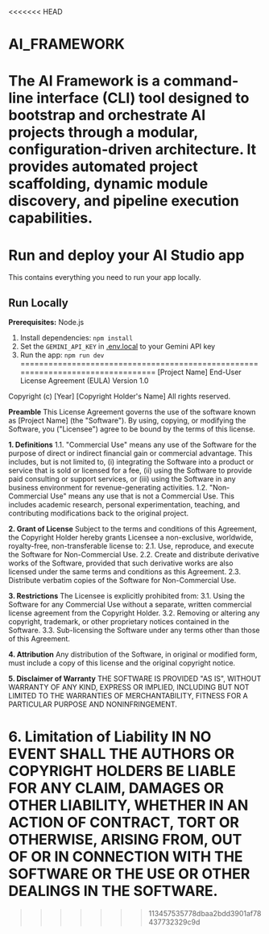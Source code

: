 <<<<<<< HEAD
# AI_FRAMEWORK
The AI Framework is a command-line interface (CLI) tool designed to bootstrap and orchestrate AI projects through a modular, configuration-driven architecture. It provides automated project scaffolding, dynamic module discovery, and pipeline execution capabilities.
=======
# Run and deploy your AI Studio app

This contains everything you need to run your app locally.

## Run Locally

**Prerequisites:**  Node.js


1. Install dependencies:
   `npm install`
2. Set the `GEMINI_API_KEY` in [.env.local](.env.local) to your Gemini API key
3. Run the app:
   `npm run dev`
================================================================================
[Project Name] End-User License Agreement (EULA)
Version 1.0

Copyright (c) [Year] [Copyright Holder's Name]
All rights reserved.

**Preamble**
This License Agreement governs the use of the software known as [Project Name] (the "Software"). By using, copying, or modifying the Software, you ("Licensee") agree to be bound by the terms of this license.

**1. Definitions**
   1.1. "Commercial Use" means any use of the Software for the purpose of direct or indirect financial gain or commercial advantage. This includes, but is not limited to, (i) integrating the Software into a product or service that is sold or licensed for a fee, (ii) using the Software to provide paid consulting or support services, or (iii) using the Software in any business environment for revenue-generating activities.
   1.2. "Non-Commercial Use" means any use that is not a Commercial Use. This includes academic research, personal experimentation, teaching, and contributing modifications back to the original project.

**2. Grant of License**
   Subject to the terms and conditions of this Agreement, the Copyright Holder hereby grants Licensee a non-exclusive, worldwide, royalty-free, non-transferable license to:
   2.1. Use, reproduce, and execute the Software for Non-Commercial Use.
   2.2. Create and distribute derivative works of the Software, provided that such derivative works are also licensed under the same terms and conditions as this Agreement.
   2.3. Distribute verbatim copies of the Software for Non-Commercial Use.

**3. Restrictions**
   The Licensee is explicitly prohibited from:
   3.1. Using the Software for any Commercial Use without a separate, written commercial license agreement from the Copyright Holder.
   3.2. Removing or altering any copyright, trademark, or other proprietary notices contained in the Software.
   3.3. Sub-licensing the Software under any terms other than those of this Agreement.

**4. Attribution**
   Any distribution of the Software, in original or modified form, must include a copy of this license and the original copyright notice.

**5. Disclaimer of Warranty**
   THE SOFTWARE IS PROVIDED "AS IS", WITHOUT WARRANTY OF ANY KIND, EXPRESS OR IMPLIED, INCLUDING BUT NOT LIMITED TO THE WARRANTIES OF MERCHANTABILITY, FITNESS FOR A PARTICULAR PURPOSE AND NONINFRINGEMENT.

**6. Limitation of Liability**
   IN NO EVENT SHALL THE AUTHORS OR COPYRIGHT HOLDERS BE LIABLE FOR ANY CLAIM, DAMAGES OR OTHER LIABILITY, WHETHER IN AN ACTION OF CONTRACT, TORT OR OTHERWISE, ARISING FROM, OUT OF OR IN CONNECTION WITH THE SOFTWARE OR THE USE OR OTHER DEALINGS IN THE SOFTWARE.
================================================================================
>>>>>>> 113457535778dbaa2bdd3901af78437732329c9d
